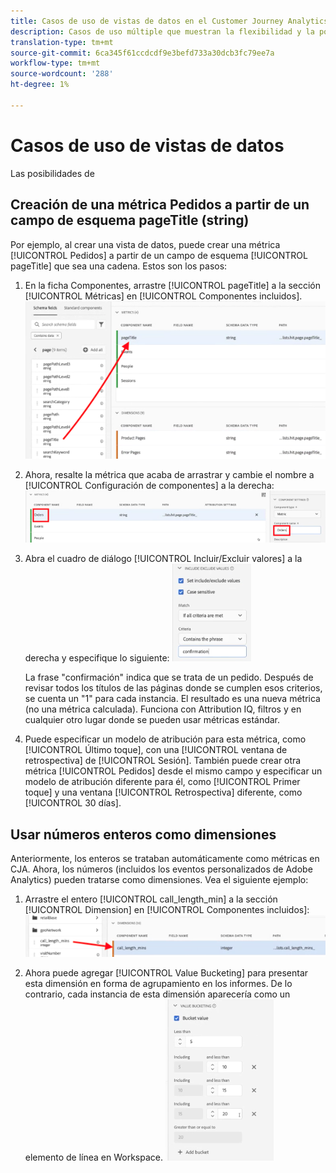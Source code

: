 ```yaml
---
title: Casos de uso de vistas de datos en el Customer Journey Analytics
description: Casos de uso múltiple que muestran la flexibilidad y la potencia de las vistas de datos en el Customer Journey Analytics
translation-type: tm+mt
source-git-commit: 6ca345f61ccdcdf9e3befd733a30dcb3fc79ee7a
workflow-type: tm+mt
source-wordcount: '288'
ht-degree: 1%

---
```



# Casos de uso de vistas de datos

Las posibilidades de

## Creación de una métrica Pedidos a partir de un campo de esquema pageTitle (string)

Por ejemplo, al crear una vista de datos, puede crear una métrica [!UICONTROL Pedidos] a partir de un campo de esquema [!UICONTROL pageTitle] que sea una cadena. Estos son los pasos:

1. En la ficha Componentes, arrastre [!UICONTROL pageTitle] a la sección [!UICONTROL Métricas] en [!UICONTROL Componentes incluidos].
   ![](assets/use-case1a.png)
1. Ahora, resalte la métrica que acaba de arrastrar y cambie el nombre a [!UICONTROL Configuración de componentes] a la derecha:
   ![](assets/orders.png)
1. Abra el cuadro de diálogo [!UICONTROL Incluir/Excluir valores] a la derecha y especifique lo siguiente:
   ![](assets/orders2.png)

   La frase &quot;confirmación&quot; indica que se trata de un pedido. Después de revisar todos los títulos de las páginas donde se cumplen esos criterios, se cuenta un &quot;1&quot; para cada instancia. El resultado es una nueva métrica (no una métrica calculada). Funciona con Attribution IQ, filtros y en cualquier otro lugar donde se pueden usar métricas estándar.
1. Puede especificar un modelo de atribución para esta métrica, como [!UICONTROL Último toque], con una [!UICONTROL ventana de retrospectiva] de [!UICONTROL Sesión].
También puede crear otra métrica [!UICONTROL Pedidos] desde el mismo campo y especificar un modelo de atribución diferente para él, como [!UICONTROL Primer toque] y una ventana [!UICONTROL Retrospectiva] diferente, como [!UICONTROL 30 días].

## Usar números enteros como dimensiones

Anteriormente, los enteros se trataban automáticamente como métricas en CJA. Ahora, los números (incluidos los eventos personalizados de Adobe Analytics) pueden tratarse como dimensiones. Vea el siguiente ejemplo:

1. Arrastre el entero [!UICONTROL call_length_min] a la sección [!UICONTROL Dimension] en [!UICONTROL Componentes incluidos]:
   ![](assets/integers.png)

1. Ahora puede agregar [!UICONTROL Value Bucketing] para presentar esta dimensión en forma de agrupamiento en los informes. De lo contrario, cada instancia de esta dimensión aparecería como un elemento de línea en Workspace.
   ![](assets/bucketing.png)
